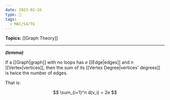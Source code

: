 ```yaml
---
date: 2023-02-16
type: 🧠
tags:
  - MAC/S4/TG
---
```


**Topics:** [[Graph Theory]]

---

_**(lemma)**_

If a [[Graph|graph]] with no loops has $e$ [[Edge|edges]] and $n$ [[Vertex|vertices]], then the sum of its [[Vertex Degree|vertices' degrees]] is twice the number of edges.

That is:

$$
\sum_{i=1}^n d(v_i) = 2e
$$
